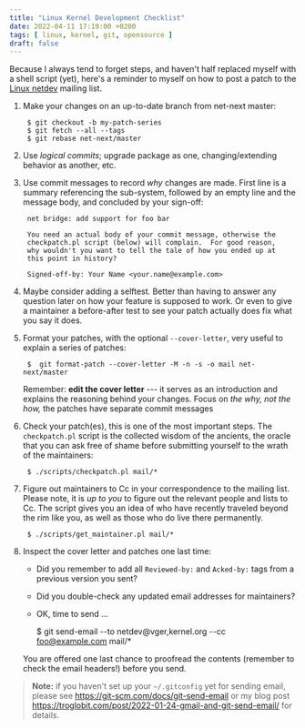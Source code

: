 ```yaml
---
title: "Linux Kernel Development Checklist"
date: 2022-04-11 17:19:00 +0200
tags: [ linux, kernel, git, opensource ]
draft: false
---
```


Because I always tend to forget steps, and haven't half replaced myself
with a shell script (yet), here's a reminder to myself on how to post a
patch to the [Linux netdev](https://lore.kernel.org/netdev/) mailing
list.

<!--more-->

1. Make your changes on an up-to-date branch from net-next master:

        $ git checkout -b my-patch-series
        $ git fetch --all --tags
        $ git rebase net-next/master

2. Use *logical commits*; upgrade package as one, changing/extending
   behavior as another, etc.

3. Use commit messages to record *why* changes are made.  First line is
   a summary referencing the sub-system, followed by an empty line and
   the message body, and concluded by your sign-off:
   
        net bridge: add support for foo bar
        
        You need an actual body of your commit message, otherwise the
		checkpatch.pl script (below) will complain.  For good reason,
		why wouldn't you want to tell the tale of how you ended up at
		this point in history?
        
        Signed-off-by: Your Name <your.name@example.com>

4. Maybe consider adding a selftest.  Better than having to answer any
   question later on how your feature is supposed to work.  Or even to
   give a maintainer a before-after test to see your patch actually 
   does fix what you say it does.

5. Format your patches, with the optional `--cover-letter`, very useful
   to explain a series of patches:

        $  git format-patch --cover-letter -M -n -s -o mail net-next/master

   Remember: **edit the cover letter** --- it serves as an introduction
   and explains the reasoning behind your changes.  Focus on *the why,
   not the how,* the patches have separate commit messages

6. Check your patch(es), this is one of the most important steps.  The
   `checkpatch.pl` script is the collected wisdom of the ancients, the
   oracle that you can ask free of shame before submitting yourself to
   the wrath of the maintainers:

        $ ./scripts/checkpatch.pl mail/*

7. Figure out maintainers to Cc in your correspondence to the mailing
   list.  Please note, it is *up to you* to figure out the relevant
   people and lists to Cc.  The script gives you an idea of who have
   recently traveled beyond the rim like you, as well as those who do
   live there permanently.

        $ ./scripts/get_maintainer.pl mail/*

9. Inspect the cover letter and patches one last time:

   * Did you remember to add all `Reviewed-by:` and `Acked-by:` tags
     from a previous version you sent?
   * Did you double-check any updated email addresses for maintainers?
   * OK, time to send ...

        $ git send-email --to netdev@vger,kernel.org --cc foo@example.com mail/*

   You are offered one last chance to proofread the contents (remember
   to check the email headers!) before you send.

> **Note:** if you haven't set up your `~/.gitconfig` yet for sending
> email, please see https://git-scm.com/docs/git-send-email or my blog
> post https://troglobit.com/post/2022-01-24-gmail-and-git-send-email/
> for details.
